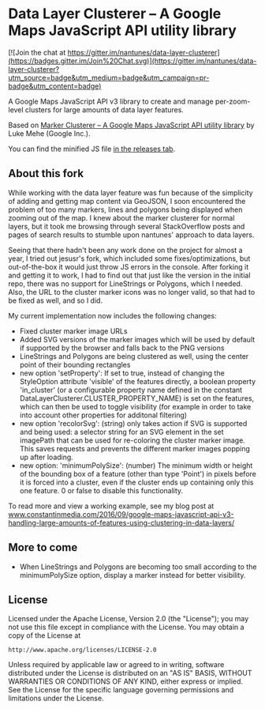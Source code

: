 Data Layer Clusterer – A Google Maps JavaScript API utility library
==============

[![Join the chat at https://gitter.im/nantunes/data-layer-clusterer](https://badges.gitter.im/Join%20Chat.svg)](https://gitter.im/nantunes/data-layer-clusterer?utm_source=badge&utm_medium=badge&utm_campaign=pr-badge&utm_content=badge)

A Google Maps JavaScript API v3 library to create and manage per-zoom-level clusters for large amounts of data layer features.

Based on [Marker Clusterer – A Google Maps JavaScript API utility library](https://github.com/googlemaps/js-marker-clusterer) by Luke Mehe (Google Inc.).

You can find the minified JS file [in the releases tab](https://github.com/Connum/data-layer-clusterer/releases).

## About this fork

While working with the data layer feature was fun because of the simplicity of adding and getting map content via GeoJSON, I soon encountered the problem of too many markers, lines and polygons being displayed when zooming out of the map. I knew about the marker clusterer for normal layers, but it took me browsing through several StackOverflow posts and pages of search results to stumble upon nantunes' approach to data layers.

Seeing that there hadn't been any work done on the project for almost a year, I tried out jesusr's fork, which included some fixes/optimizations, but out-of-the-box it would just throw JS errors in the console. After forking it and getting it to work, I had to find out that just like the version in the initial repo, there was no support for LineStrings or Polygons, which I needed. Also, the URL to the cluster marker icons was no longer valid, so that had to be fixed as well, and so I did.

My current implementation now includes the following changes:
- Fixed cluster marker image URLs
- Added SVG versions of the marker images which will be used by default if supported by the browser and falls back to the PNG versions
- LineStrings and Polygons are being clustered as well, using the center point of their bounding rectangles
- new option 'setProperty': If set to true, instead of changing the StyleOption attribute 'visible' of the features directly, a boolean property 'in_cluster' (or a configurable property name defined in the constant DataLayerClusterer.CLUSTER_PROPERTY_NAME) is set on the features, which can then be used to toggle visibility (for example in order to take into account other properties for additonal filtering)
- new option 'recolorSvg': (string) only takes action if SVG is supported and being used: a selector string for an SVG element in the set imagePath that can be used for re-coloring the cluster marker image. This saves requests and prevents the different marker images popping up after loading.
- new option: 'minimumPolySize': (number) The minimum width or height of the bounding box of a feature (other than type 'Point') in pixels before it is forced into a cluster, even if the cluster ends up containing only this one feature. 0 or false to disable this functionality.

To read more and view a working example, see my blog post at www.constantinmedia.com/2016/09/google-maps-javascript-api-v3-handling-large-amounts-of-features-using-clustering-in-data-layers/

## More to come
- When LineStrings and Polygons are becoming too small according to the minimumPolySize option, display a marker instead for better visibility.

## License

Licensed under the Apache License, Version 2.0 (the "License");
you may not use this file except in compliance with the License.
You may obtain a copy of the License at

    http://www.apache.org/licenses/LICENSE-2.0

Unless required by applicable law or agreed to in writing, software
distributed under the License is distributed on an "AS IS" BASIS,
WITHOUT WARRANTIES OR CONDITIONS OF ANY KIND, either express or implied.
See the License for the specific language governing permissions and
limitations under the License.
